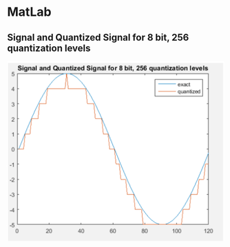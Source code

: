 # MatLab
## Signal and Quantized Signal for 8 bit, 256 quantization levels
![](https://github.com/ICeZer0/MatLab/blob/master/Signal.png)
